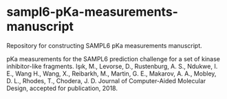 # sampl6-pKa-measurements-manuscript
Repository for constructing SAMPL6 pKa measurements manuscript.

pKa measurements for the SAMPL6 prediction challenge for a set of kinase inhibitor-like fragments.
Işık, M., Levorse, D., Rustenburg, A. S., Ndukwe, I. E., Wang H., Wang, X., Reibarkh, M., Martin, G. E., Makarov, A. A., Mobley, D. L., Rhodes, T., Chodera, J. D.  Journal of Computer-Aided Molecular Design, accepted for publication, 2018.

